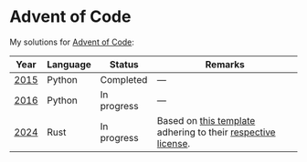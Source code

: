 # Advent of Code

My solutions for [Advent of Code](http://adventofcode.com):

| Year                                 | Language | Status      | Remarks     |
|--------------------------------------|----------|-------------|-------------|
| [2015](http://adventofcode.com/2015) | Python   | Completed   | —           |
| [2016](http://adventofcode.com/2016) | Python   | In progress | —           |
| [2024](http://adventofcode.com/2024) | Rust     | In progress | Based on [this template](https://github.com/fspoettel/advent-of-code-rust) adhering to their [respective license](https://github.com/fspoettel/advent-of-code-rust/blob/main/LICENSE). |
